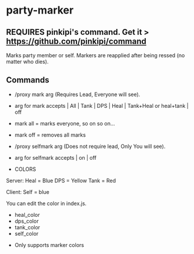 # party-marker

## REQUIRES pinkipi's command. Get it > https://github.com/pinkipi/command

Marks party member or self. Markers are reapplied after being ressed (no matter who dies).

## Commands
* /proxy mark arg (Requires Lead, Everyone will see).
- arg for mark accepts | All
              | Tank
               | DPS
               | Heal
               | Tank+Heal or heal+tank
               | off 
* mark all = marks everyone, so on so on...
* mark off = removes all marks

* /proxy selfmark arg (Does not require lead, Only You will see).
* arg for selfmark accepts | on | off



- COLORS

Server:
Heal = Blue
DPS = Yellow
Tank = Red

Client:
Self = blue


You can edit the color in index.js.
* heal_color
* dps_color
* tank_color
* self_color
- Only supports marker colors 

